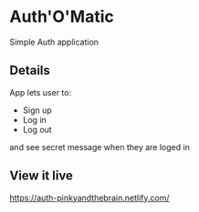 # Auth'O'Matic

Simple Auth application

## Details

App lets user to:
* Sign up
* Log in
* Log out

and see secret message when they are loged in

## View it live

https://auth-pinkyandthebrain.netlify.com/
